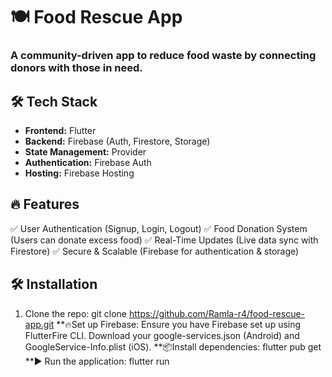 # 🍽️ Food Rescue App

###  A community-driven app to reduce food waste by connecting donors with those in need.

## 🛠 Tech Stack
- **Frontend:** Flutter  
- **Backend:** Firebase (Auth, Firestore, Storage) 
- **State Management:** Provider
- **Authentication:** Firebase Auth
- **Hosting:** Firebase Hosting
  
## 🔥 Features ##
✅ User Authentication (Signup, Login, Logout)
✅ Food Donation System (Users can donate excess food)
✅ Real-Time Updates (Live data sync with Firestore)
✅ Secure & Scalable (Firebase for authentication & storage)

## 🛠 Installation
1. Clone the repo:
   git clone https://github.com/Ramla-r4/food-rescue-app.git
**🔥Set up Firebase:
  Ensure you have Firebase set up using FlutterFire CLI.
  Download your google-services.json (Android) and GoogleService-Info.plist (iOS).
**📦Install dependencies:
  flutter pub get
**▶️ Run the application:
  flutter run


